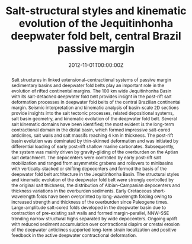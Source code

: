 ---
title: "Salt-structural styles and kinematic evolution of the Jequitinhonha deepwater fold belt, central Brazil passive margin"
authors:
- Jürgen Adam
- admin
- Marianela Sanchez
date: "2012-11-01T00:00:00Z"
doi: "https://doi.org/10.1016/j.marpetgeo.2012.04.010"

# Schedule page publish date (NOT publication's date).
publishDate: "2012-11-01T00:00:00Z"

# Publication type.
# Legend: 0 = Uncategorized; 1 = Conference paper; 2 = Journal article;
# 3 = Preprint / Working Paper; 4 = Report; 5 = Book; 6 = Book section;
# 7 = Thesis; 8 = Patent
publication_types: ["2"]

# Publication name and optional abbreviated publication name.
publication: "Marine and Petroleum Geology"
publication_short: ""

abstract: Salt structures in linked extensional–contractional systems of passive margin sedimentary basins and deepwater fold belts play an important role in the evolution of rifted continental margins. The 100 km wide Jequitinhonha Basin with its salt-detached deepwater fold belt provides insight in the post-rift salt deformation processes in deepwater fold belts of the central Brazilian continental margin.  Seismic interpretation and kinematic analysis of basin-scale 2D sections provide insights into the salt tectonic processes, related depositional systems, salt basin geometry, and kinematic evolution of the deepwater fold belt. Several salt kinematic domains have been identified; the most evident is the long-term contractional domain in the distal basin, which formed impressive salt-cored anticlines, salt walls and salt massifs reaching 4 km in thickness.  The post-rift basin evolution was dominated by thin-skinned deformation and was initiated by differential loading of early post-rift shallow marine carbonates. Subsequently, the system was mainly driven by gravity-gliding of the overburden on the Aptian salt detachment. The depocenters were controlled by early post-rift salt mobilization and ranged from asymmetric grabens and rollovers to minibasins with vertically-stacked or shifting depocenters and formed the basis of the deepwater fold belt architecture in the Jequitinhonha Basin.  The structural styles and kinematic evolution of the deepwater fold belt were strongly controlled by the original salt thickness, the distribution of Albian–Campanian depocenters and thickness variations in the overburden sediments. Early Cretaceous short-wavelength folds have been overprinted by long-wavelength folding owing to increased strength and thickness of the overburden since Paleogene times. Large-amplitude salt-cored folds developed in the deepwater basin due to contraction of pre-existing salt walls and formed margin-parallel, NNW–SSE trending narrow structural highs separated by wide depocenters. Ongoing uplift with reduced sediment accumulation over contractional diapirs or crestal erosion of the deepwater anticlines supported long-term strain localization and positive feedback in the active deepwater contractional deformation.

# Summary. An optional shortened abstract.
summary: We use seismic data to study the structural style and kinematic evolution of the Jequitinhonha Basin, Brazil.
tags:
- Journal publication
- Salt tectonics
- Passive margin
- Deepwater fold and thrust belt
- Seismic study
featured: false

# links:
# - name: ""
#   url: ""
url_pdf: 
url_code: ''
url_dataset: ''
url_poster: ''
url_project: ''
url_slides: ''
url_source: ''
url_video: ''

# Featured image
# To use, add an image named `featured.jpg/png` to your page's folder. 
image:
  caption: ''
  focal_point: ""
  preview_only: false

# Associated Projects (optional).
#   Associate this publication with one or more of your projects.
#   Simply enter your project's folder or file name without extension.
#   E.g. `internal-project` references `content/project/internal-project/index.md`.
#   Otherwise, set `projects: []`.
projects: [Master project]

# Slides (optional).
#   Associate this publication with Markdown slides.
#   Simply enter your slide deck's filename without extension.
#   E.g. `slides: "example"` references `content/slides/example/index.md`.
#   Otherwise, set `slides: ""`.
#slides: example
---